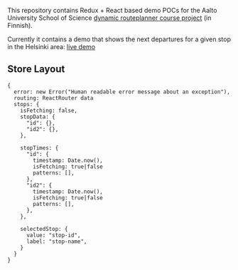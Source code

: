 This repository contains Redux + React based demo POCs for the Aalto University School of Science [dynamic
routeplanner course project](https://dynaaminenseksti.wordpress.com/) (in Finnish).

Currently it contains a demo that shows the next departures for
a given stop in the Helsinki area: [live demo](http://sjakthol.github.io/drp/)


## Store Layout

```
{
  error: new Error("Human readable error message about an exception"),
  routing: ReactRouter data
  stops: {
    isFetching: false,
    stopData: {
      "id": {},
      "id2": {},
    },

    stopTimes: {
      "id": {
        timestamp: Date.now(),
        isFetching: true|false
        patterns: [],
      },
      "id2": {
        timestamp: Date.now(),
        isFetching: true|false
        patterns: [],
      },
    },

    selectedStop: {
      value: "stop-id",
      label: "stop-name",
    }
  }
}
```
